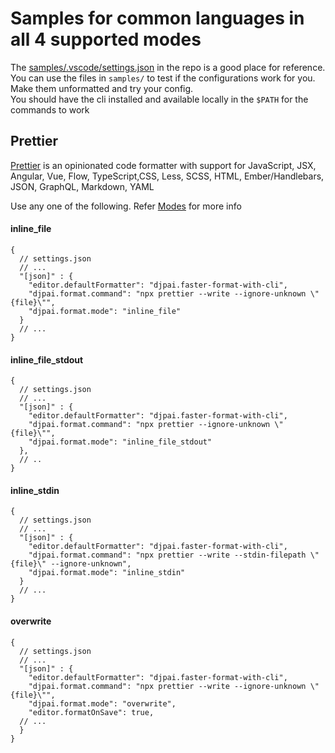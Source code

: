 # Samples for common languages in all 4 supported modes

The [samples/.vscode/settings.json](samples/.vscode/settings.json) in the repo is a good place for reference.  
You can use the files in `samples/` to test if the configurations work for you. Make them unformatted and try your config.  
You should have the cli installed and available locally in the `$PATH` for the commands to work

## Prettier
[Prettier](https://prettier.io/docs/en/install) is an opinionated code formatter with support for JavaScript, JSX, Angular, Vue, Flow, TypeScript,CSS, Less, SCSS, HTML, Ember/Handlebars, JSON, GraphQL, Markdown, YAML

Use any one of the following. Refer [Modes](../README.md#modes) for more info
#### **inline_file**
```jsonc
{
  // settings.json
  // ...
  "[json]" : {
    "editor.defaultFormatter": "djpai.faster-format-with-cli",
    "djpai.format.command": "npx prettier --write --ignore-unknown \"{file}\"",
    "djpai.format.mode": "inline_file"
  }
  // ...
}
```

#### **inline_file_stdout**
```jsonc
{
  // settings.json
  // ...
  "[json]" : {
    "editor.defaultFormatter": "djpai.faster-format-with-cli",
    "djpai.format.command": "npx prettier --ignore-unknown \"{file}\"",
    "djpai.format.mode": "inline_file_stdout"
  },
  // ..
}
```

#### **inline_stdin**
```jsonc
{
  // settings.json
  // ...
  "[json]" : {
    "editor.defaultFormatter": "djpai.faster-format-with-cli",
    "djpai.format.command": "npx prettier --write --stdin-filepath \"{file}\" --ignore-unknown",
    "djpai.format.mode": "inline_stdin"
  }
  // ...
}
```

#### **overwrite**
```jsonc
{
  // settings.json
  // ...
  "[json]" : {
    "editor.defaultFormatter": "djpai.faster-format-with-cli",
    "djpai.format.command": "npx prettier --write --ignore-unknown \"{file}\"",
    "djpai.format.mode": "overwrite",
    "editor.formatOnSave": true,
  // ...
  }
}
```
